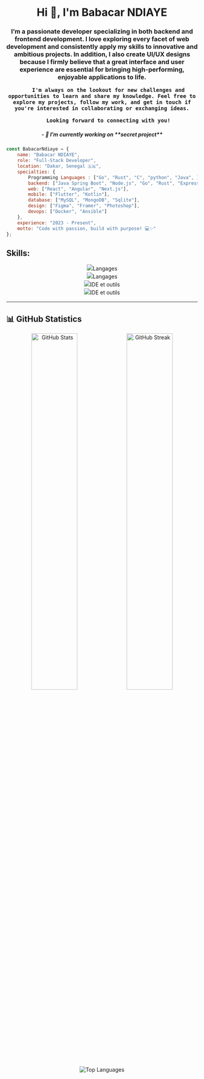<h1 align="center">Hi 👋, I'm Babacar NDIAYE </h1>

<div align="center">
    <h3>
        I’m a passionate developer specializing in both backend and frontend development. I love exploring every facet of web development and consistently apply my skills to innovative and ambitious projects. In addition, I also create UI/UX designs because I firmly believe that a great interface and user experience are essential for bringing high-performing, enjoyable applications to life.

        I'm always on the lookout for new challenges and opportunities to learn and share my knowledge. Feel free to explore my projects, follow my work, and get in touch if you're interested in collaborating or exchanging ideas.

        Looking forward to connecting with you!
</h3>
</div>

<div align="center">
    <h5> - 🔭 I’m currently working on **secret project** </h5>
</div>


```javascript
const BabacarNdiaye = {
    name: "Babacar NDIAYE",
    role: "Full-Stack Developer",
    location: "Dakar, Senegal 🇸🇳",
    specialties: {
        Programming Languages : ["Go", "Rust", "C", "python", "Java", ],
        backend: ["Java Spring Boot", "Node.js", "Go", "Rust", "Express.js"],
        web: ["React", "Angular", "Next.js"],
        mobile: ["Flutter", "Kotlin"],
        database: ["MySQL", "MongoDB", "Sqlite"],
        design: ["Figma", "Framer", "Photoshop"],
        devops: ["Docker", "Ansible"]
    },
    experience: "2023 - Present",
    motto: "Code with passion, build with purpose! 💻✨"
};
```

<h2 align="left">Skills:</h2>

<div align="center" style="line-height: 1.5;">
  <!-- Langages -->
  <img src="https://skillicons.dev/icons?i=golang,rust,c,java,python,html,css,javascript" alt="Langages" /><br>
  <!-- Langages -->
  <img src="https://skillicons.dev/icons?i=typescript,php,react,express,dart,flutter,node,kotlin" alt="Langages" /><br>
  <!-- IDE et outils -->
  <img src="https://skillicons.dev/icons?i=vscode,visualstudio,notion,git,github,firebase,figma,photoshop" alt="IDE et outils" /><br>
  <!-- IDE et outils -->
  <img src="https://skillicons.dev/icons?i=docker,ansible,kubernetes,jenkins,aws,sqlite,mongodb,mysql" alt="IDE et outils" /><br>
</div>


---

## 📊 GitHub Statistics

<div align="center">
  <img width="49%" src="https://github-readme-stats.vercel.app/api?username=Baabacar&show_icons=true&theme=tokyonight&hide_border=true&include_all_commits=true&count_private=true" alt="GitHub Stats" />
  <img width="49%" src="https://github-readme-streak-stats.herokuapp.com/?user=Baabacar&theme=tokyonight&hide_border=true" alt="GitHub Streak" />
</div>

<p align="center">
  <img src="https://github-readme-stats.vercel.app/api/top-langs/?username=Baabacar&layout=compact&theme=tokyonight&hide_border=true" alt="Top Languages" />
</p>
